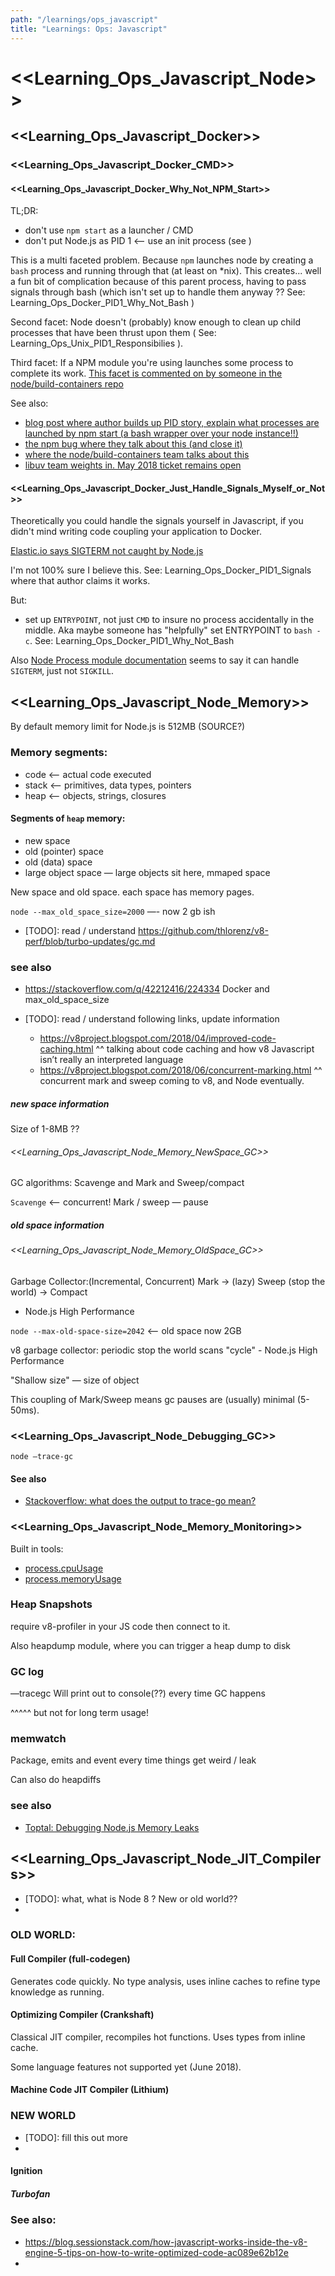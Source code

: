 ```yaml
---
path: "/learnings/ops_javascript"
title: "Learnings: Ops: Javascript"
---
```


# <<Learning_Ops_Javascript_Node>>

## <<Learning_Ops_Javascript_Docker>>

### <<Learning_Ops_Javascript_Docker_CMD>>

#### <<Learning_Ops_Javascript_Docker_Why_Not_NPM_Start>>

TL;DR:
  * don't use `npm start` as a launcher / CMD
  * don't put Node.js as PID 1 <-- use an init process (see )

This is a multi faceted problem. Because `npm` launches node by creating a `bash` process and running through that (at least on *nix). This creates... well a fun bit of complication because of this parent process, having to pass signals through bash (which isn't set up to handle them anyway ?? See: Learning_Ops_Docker_PID1_Why_Not_Bash )

Second facet: Node doesn't (probably) know enough to clean up child processes that have been thrust upon them ( See: Learning_Ops_Unix_PID1_Responsibilies ).

Third facet: If a NPM module you're using launches some process to complete its work. [This facet is commented on by someone in the node/build-containers repo](https://github.com/nodejs/build-containers/issues/19#issuecomment-71088153)

See also:

  * [blog post where author builds up PID story, explain what processes are launched by npm start (a bash wrapper over your node instance!!)](https://medium.com/@becintec/building-graceful-node-applications-in-docker-4d2cd4d5d392)
  * [the npm bug where they talk about this (and close it)](https://github.com/npm/npm/issues/4603)
  * [where the node/build-containers team talks about this](https://github.com/nodejs/build-containers/issues/19)
  * [libuv team weights in. May 2018 ticket remains open](https://github.com/libuv/libuv/issues/154)

#### <<Learning_Ops_Javascript_Docker_Just_Handle_Signals_Myself_or_Not>>

Theoretically you could handle the signals yourself in Javascript, if you didn't mind writing code coupling your application to Docker.

[Elastic.io says SIGTERM not caught by Node.js](https://www.elastic.io/nodejs-as-pid-1-under-docker-images/)

I'm not 100% sure I believe this. See: Learning_Ops_Docker_PID1_Signals where that author claims it works.

But:

  * set up `ENTRYPOINT`, not just `CMD` to insure no process accidentally in the middle. Aka maybe someone has "helpfully" set ENTRYPOINT to `bash -c`. See: Learning_Ops_Docker_PID1_Why_Not_Bash

Also [Node Process module documentation](https://nodejs.org/api/process.html#process_signal_events) seems to say it can handle `SIGTERM`, just not `SIGKILL`.

## <<Learning_Ops_Javascript_Node_Memory>>

By default memory limit for Node.js is 512MB (SOURCE?)

### Memory segments:

  * code <-- actual code executed
  * stack <-- primitives, data types, pointers
  * heap <-- objects, strings, closures

#### Segments of `heap` memory:

  * new space
  * old (pointer) space
  * old (data) space
  * large object space — large objects sit here, mmaped space

New space and old space. each space has memory pages.

`node --max_old_space_size=2000` —- now 2 gb ish

- [TODO]: read / understand https://github.com/thlorenz/v8-perf/blob/turbo-updates/gc.md

### see also
  * https://stackoverflow.com/q/42212416/224334 Docker and max_old_space_size

- [TODO]: read / understand following links, update information


  * https://v8project.blogspot.com/2018/04/improved-code-caching.html
     ^^ talking about code caching and how v8 Javascript isn’t really an interpreted language
  * https://v8project.blogspot.com/2018/06/concurrent-marking.html
     ^^ concurrent mark and sweep coming to v8, and Node eventually.


##### new space information

Size of 1-8MB ??

###### <<Learning_Ops_Javascript_Node_Memory_NewSpace_GC>>

GC algorithms: Scavenge and Mark and Sweep/compact

`Scavenge` <-- concurrent!
Mark / sweep — pause


##### old space information

###### <<Learning_Ops_Javascript_Node_Memory_OldSpace_GC>>

Garbage Collector:(Incremental, Concurrent) Mark -> (lazy) Sweep  (stop the world) -> Compact
- Node.js High Performance

`node --max-old-space-size=2042` <-- old space now 2GB

v8 garbage collector: periodic stop the world scans "cycle" - Node.js High Performance

"Shallow size" — size of object

This coupling of Mark/Sweep means gc pauses are (usually) minimal (5-50ms).

### <<Learning_Ops_Javascript_Node_Debugging_GC>>

    node —trace-gc
   
#### See also

  * [Stackoverflow: what does the output to trace-go mean?](https://stackoverflow.com/q/35360939/224334)
   
### <<Learning_Ops_Javascript_Node_Memory_Monitoring>>

Built in tools:

  * [process.cpuUsage](https://nodejs.org/dist/latest-v8.x/docs/api/process.html#process_process_cpuusage_previousvalue)
  * [process.memoryUsage](https://nodejs.org/dist/latest-v8.x/docs/api/process.html#process_process_memoryusage)

### Heap Snapshots

require v8-profiler in your JS code then connect to it.

Also heapdump module, where you can trigger a heap dump to disk

### GC log
—tracegc
Will print out to console(??) every time GC happens

^^^^^ but not for long term usage!

### memwatch

Package, emits and event every time things get weird / leak

Can also do heapdiffs

### see also

  * [Toptal: Debugging Node.js Memory Leaks](https://www.toptal.com/nodejs/debugging-memory-leaks-node-js-applications
  )
## <<Learning_Ops_Javascript_Node_JIT_Compilers>>

- [TODO]: what, what is Node 8 ? New or old world??
-
### OLD WORLD:

#### Full Compiler (full-codegen)

Generates code quickly. No type analysis, uses inline caches to refine type knowledge as running.

#### Optimizing Compiler (Crankshaft)

Classical JIT compiler, recompiles hot functions. Uses types from inline cache.

Some language features not supported yet (June 2018).

#### Machine Code JIT Compiler (Lithium)

### NEW WORLD

- [TODO]: fill this out more
-
#### Ignition

##### Turbofan

### See also:

  * https://blog.sessionstack.com/how-javascript-works-inside-the-v8-engine-5-tips-on-how-to-write-optimized-code-ac089e62b12e
  * 
